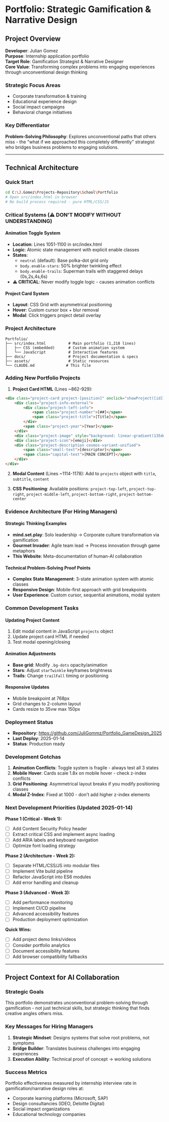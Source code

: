 # Portfolio: Strategic Gamification & Narrative Design

## Project Overview
**Developer**: Julian Gomez  
**Purpose**: Internship application portfolio  
**Target Role**: Gamification Strategist & Narrative Designer  
**Core Value**: Transforming complex problems into engaging experiences through unconventional design thinking

### Strategic Focus Areas
- Corporate transformation & training
- Educational experience design  
- Social impact campaigns
- Behavioral change initiatives

### Key Differentiator
**Problem-Solving Philosophy**: Explores unconventional paths that others miss - the "what if we approached this completely differently" strategist who bridges business problems to engaging solutions.

---

## Technical Architecture

### Quick Start
```bash
cd C:\J.Gomez\Projects-Repository\School\Portfolio
# Open src/index.html in browser
# No build process required - pure HTML/CSS/JS
```

### Critical Systems (⚠️ DON'T MODIFY WITHOUT UNDERSTANDING)

#### Animation Toggle System
- **Location**: Lines 1051-1100 in src/index.html
- **Logic**: Atomic state management with explicit enable classes
- **States**: 
  - `neutral` (default): Base polka-dot grid only
  - `body.enable-stars`: 50% brighter twinkling effect
  - `body.enable-trails`: Superman trails with staggered delays (0s,2s,4s,6s)
- **⚠️ CRITICAL**: Never modify toggle logic - causes animation conflicts

#### Project Card System
- **Layout**: CSS Grid with asymmetrical positioning
- **Hover**: Custom cursor box + blur removal
- **Modal**: Click triggers project detail overlay

### Project Architecture
```
Portfolio/
├── src/index.html          # Main portfolio (1,218 lines)
│   ├── CSS (embedded)      # Custom animation system
│   └── JavaScript          # Interactive features
├── docs/                   # Project documentation & specs
├── assets/                 # Static resources
└── CLAUDE.md              # This file
```

### Adding New Portfolio Projects

1. **Project Card HTML** (Lines ~862-929):
```html
<div class="project-card project-[position]" onclick="showProject([id])">
    <div class="project-info-external">
        <div class="project-left-info">
            <span class="project-number">[##]</span>
            <span class="project-title">[Title]</span>
        </div>
        <span class="project-year">[Year]</span>
    </div>
    <div class="project-image" style="background: linear-gradient(135deg, [color1], [color2]);"></div>
    <div class="project-icon">[emoji]</div>
    <div class="project-description cosmos-variant-unified">
        <span class="small-text">[descriptor]</span>
        <span class="capital-text">[MAIN CONCEPT]</span>
    </div>
</div>
```

2. **Modal Content** (Lines ~1114-1178):
Add to `projects` object with `title`, `subtitle`, `content`

3. **CSS Positioning**:
Available positions: `project-top-left`, `project-top-right`, `project-middle-left`, `project-bottom-right`, `project-bottom-center`

### Evidence Architecture (For Hiring Managers)

#### Strategic Thinking Examples
- **mind.set.play**: Solo leadership → Corporate culture transformation via gamification
- **Gourmet Invader**: Agile team lead → Process innovation through game metaphors
- **This Website**: Meta-documentation of human-AI collaboration

#### Technical Problem-Solving Proof Points
- **Complex State Management**: 3-state animation system with atomic classes
- **Responsive Design**: Mobile-first approach with grid breakpoints
- **User Experience**: Custom cursor, sequential animations, modal system

### Common Development Tasks

#### Updating Project Content
1. Edit modal content in JavaScript `projects` object
2. Update project card HTML if needed
3. Test modal opening/closing

#### Animation Adjustments
- **Base grid**: Modify `.bg-dots` opacity/animation
- **Stars**: Adjust `starTwinkle` keyframes brightness
- **Trails**: Change `trailFall` timing or positioning

#### Responsive Updates
- Mobile breakpoint at 768px
- Grid changes to 2-column layout
- Cards resize to 35vw max 150px

### Deployment Status
- **Repository**: https://github.com/JuliGommz/Portfolio_GameDesign_2025
- **Last Deploy**: 2025-01-14
- **Status**: Production ready

### Development Gotchas

1. **Animation Conflicts**: Toggle system is fragile - always test all 3 states
2. **Mobile Hover**: Cards scale 1.8x on mobile hover - check z-index conflicts  
3. **Grid Positioning**: Asymmetrical layout breaks if you modify positioning classes
4. **Modal Z-Index**: Fixed at 1000 - don't add higher z-index elements

### Next Development Priorities (Updated 2025-01-14)
**Phase 1 (Critical - Week 1):**
- [ ] Add Content Security Policy header
- [ ] Extract critical CSS and implement async loading
- [ ] Add ARIA labels and keyboard navigation
- [ ] Optimize font loading strategy

**Phase 2 (Architecture - Week 2):**
- [ ] Separate HTML/CSS/JS into modular files
- [ ] Implement Vite build pipeline
- [ ] Refactor JavaScript into ES6 modules
- [ ] Add error handling and cleanup

**Phase 3 (Advanced - Week 3):**
- [ ] Add performance monitoring
- [ ] Implement CI/CD pipeline
- [ ] Advanced accessibility features
- [ ] Production deployment optimization

**Quick Wins:**
- [ ] Add project demo links/videos
- [ ] Consider portfolio analytics
- [ ] Document accessibility features
- [ ] Add browser compatibility fallbacks

---

## Project Context for AI Collaboration

### Strategic Goals
This portfolio demonstrates unconventional problem-solving through gamification - not just technical skills, but strategic thinking that finds creative angles others miss.

### Key Messages for Hiring Managers
1. **Strategic Mindset**: Designs systems that solve root problems, not symptoms
2. **Bridge Builder**: Translates business challenges into engaging experiences  
3. **Execution Ability**: Technical proof of concept → working solutions

### Success Metrics
Portfolio effectiveness measured by internship interview rate in gamification/narrative design roles at:
- Corporate learning platforms (Microsoft, SAP)
- Design consultancies (IDEO, Deloitte Digital)  
- Social impact organizations
- Educational technology companies